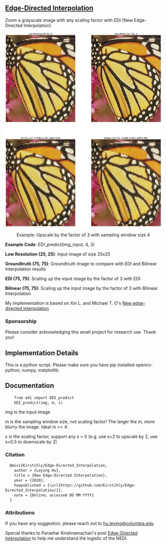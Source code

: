 ## [Edge-Directed Interpolation](http://chiranjivi.tripod.com/EDITut.html)

Zoom a grayscale image with any scaling factor with EDI (New Edge-Directed Interpolation)

<p align = 'center'>
<img src = 'images/math_psnr.png' height = '627px'>
</p>
<p align = 'center'>
Example: Upscale by the factor of 3 with sampling window size 4
</p>

**Example Code**: EDI_predict(img_input, 4, 3)

**Low Resolution (25, 25)**: Input image of size 25x25

**Groundtruth (75, 75)**: Groundtruth image to compare with EDI and Bilinear Interpolation results

**EDI (75, 75)**: Scaling up the input image by the factor of 3 with EDI

**Bilinear (75, 75)**: Scaling up the input image by the factor of 3 with Bilinear Interpolation


My implementation is based on Xin L. and Michael T. O's [New edge-directed interpolation](https://ieeexplore.ieee.org/document/951537)

### Sponsorship

Please consider acknowledging this small project for research use. Thank you!

## Implementation Details

This is a python script. Please make sure you have pip installed opencv-python, numpy, matplotlib.

## Documentation

```
    from edi import EDI_predict
    EDI_predict(img, m, s)
```

*img* is the input image
    
*m* is the sampling window size, not scaling factor! The larger the m, more blurry the image. Ideal m >= 4. 

*s* is the scaling factor, support any s > 0 (e.g. use s=2 to upscale by 2, use s=0.5 to downscale by 2)

### Citation

```
  @misc{Kirstihly/Edge-Directed_Interpolation,
    author = {Leying Hu},
    title = {New Edge-Directed Interpolation},
    year = {2020},
    howpublished = {\url{https://github.com/Kirstihly/Edge-Directed_Interpolation/}},
    note = {Online; accessed DD MM YYYY} 
  }
```

### Attributions

If you have any suggestion, please reach out to hu.leying@columbia.edu

Special thanks to Parashar Krishnamachari's post [Edge-Directed Interpolation](http://chiranjivi.tripod.com/EDITut.html) to help me understand the logistic of the NEDI.
